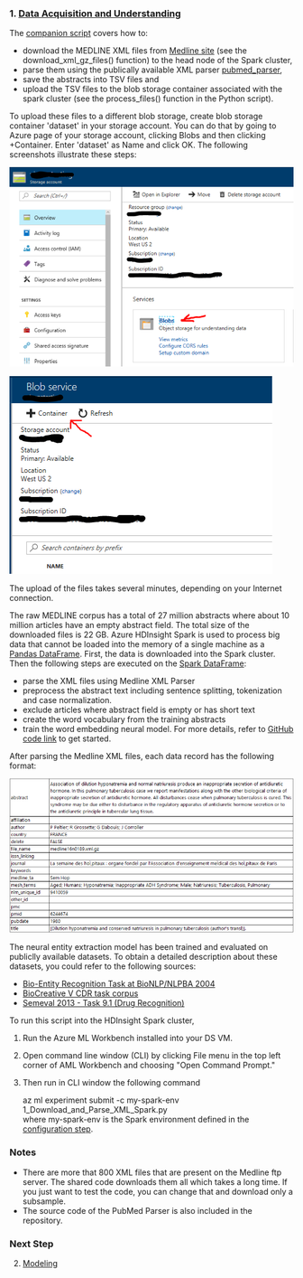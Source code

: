 ### 1. [Data Acquisition and Understanding](1_Download_and_Parse_XML_Spark.py)

The [companion script](1_Download_and_Parse_XML_Spark.py) covers how to:
   * download the MEDLINE XML files from [Medline site](ftp.ncbi.nlm.nih.gov) (see the download_xml_gz_files() function) to the head node of the Spark cluster, 
   * parse them using the publically available XML parser [pubmed_parser](https://github.com/titipata/pubmed_parser), 
   * save the abstracts into TSV files and
   * upload the TSV files to the blob storage container associated with the spark cluster (see the process_files() function in the Python script).

To upload these files to a different blob storage, create blob storage container 'dataset' in your storage account. You can do that by going to Azure page of your storage account, clicking Blobs and then clicking +Container. Enter 'dataset' as Name and click OK. The following screenshots illustrate these steps:

![Open blob](../../docs/images/open_blob.png)

![Open container](../../docs/images/open_container.png)

The upload of the files takes several minutes, depending on your Internet connection. 

The raw MEDLINE corpus has a total of 27 million abstracts where about 10 million articles have an empty abstract field. The total size of the downloaded files is 22 GB. Azure HDInsight Spark is used to process big data that cannot be loaded into the memory of a single machine as a [Pandas DataFrame](https://pandas.pydata.org/pandas-docs/stable/generated/pandas.DataFrame.html). First, the data is downloaded into the Spark cluster. Then the following steps are executed on the [Spark DataFrame](https://spark.apache.org/docs/latest/sql-programming-guide.html): 
* parse the XML files using Medline XML Parser
* preprocess the abstract text including sentence splitting, tokenization and case normalization.
* exclude articles where abstract field is empty or has short text 
* create the word vocabulary from the training abstracts
* train the word embedding neural model. For more details, refer to [GitHub code link](../02_modeling/01_feature_engineering/ReadMe.md) to get started.

After parsing the Medline XML files, each data record has the following format: 

![Data Sample](../../docs/images/datasample.png)

The neural entity extraction model has been trained and evaluated on publiclly available datasets. To obtain a detailed description about these datasets, you could refer to the following sources:
 * [Bio-Entity Recognition Task at BioNLP/NLPBA 2004](http://www.nactem.ac.uk/tsujii/GENIA/ERtask/report.html)
 * [BioCreative V CDR task corpus](http://www.biocreative.org/tasks/biocreative-v/track-3-cdr/)
 * [Semeval 2013 - Task 9.1 (Drug Recognition)](https://www.cs.york.ac.uk/semeval-2013/task9/)
 
To run this script into the HDInsight Spark cluster, 
1. Run the Azure ML Workbench installed into your DS VM.
2. Open command line window (CLI) by clicking File menu in the top left corner of AML Workbench and choosing "Open Command Prompt." 
3. Then run in CLI window the following command

    az ml experiment submit -c my-spark-env 1_Download_and_Parse_XML_Spark.py   
    where my-spark-env is the Spark environment defined in the [configuration step](../../ReadMe.md).
### Notes
- There are more that 800 XML files that are present on the Medline ftp server. The shared code downloads them all which takes a long time. If you just want to test the code, you can change that and download only a subsample.
- The source code of the PubMed Parser is also included in the repository.

### Next Step
2. [Modeling](./code/02_modeling/ReadMe.md)
